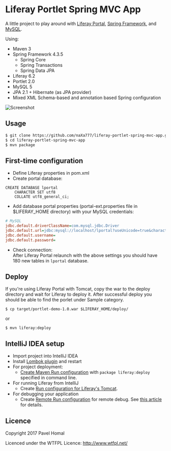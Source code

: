 # Liferay Portlet Spring MVC App

A little project to play around with [Liferay Portal](https://www.liferay.com/), [Spring Framework](https://spring.io/), and [MySQL](https://www.mysql.com/).

Using:
* Maven 3
* Spring Framework 4.3.5
  * Spring Core
  * Spring Transactions
  * Spring Data JPA
* Liferay 6.2
* Portlet 2.0
* MySQL 5
* JPA 2.1 + Hibernate (as JPA provider)
* Mixed XML Schema-based and annotation based Spring configuration

![Screenshot](http://i.imgur.com/Vp2YVEM.png)

Usage
-----
```bash
$ git clone https://github.com/naXa777/liferay-portlet-spring-mvc-app.git
$ cd liferay-portlet-spring-mvc-app
$ mvn package
```

First-time configuration
-----
* Define Liferay properties in pom.xml
* Create portal database:
```mysql
CREATE DATABASE lportal
    CHARACTER SET utf8
    COLLATE utf8_general_ci;
```
* Add database portal properties (portal-ext.properties file in $LIFERAY_HOME directory) with your MySQL credentials:

```ini
# MySQL
jdbc.default.driverClassName=com.mysql.jdbc.Driver
jdbc.default.url=jdbc:mysql://localhost/lportal?useUnicode=true&characterEncoding=UTF-8&useFastDateParsing=false
jdbc.default.username=
jdbc.default.password=
```
* Check connection:  
  After Liferay Portal relaunch with the above settings you should have 180 new tables in `lportal` database.

Deploy
------
If you're using Liferay Portal with Tomcat, copy the war to the deploy directory and wait for Liferay to deploy it. After successful deploy you should be able to find the porlet under Sample category.

```
$ cp target/portlet-demo-1.0.war $LIFERAY_HOME/deploy/
```
or 
```
$ mvn liferay:deploy
```

IntelliJ IDEA setup
------
* Import project into IntelliJ IDEA
* Install [Lombok plugin](https://plugins.jetbrains.com/idea/plugin/6317-lombok-plugin) and restart
* For project deployment:
  * [Create Maven Run configuration](https://www.jetbrains.com/help/idea/2016.3/creating-and-editing-run-debug-configurations.html) with `package liferay:deploy` specified in command line.
* For running Liferay from IntelliJ
  * Create [Run configuration for Liferay's Tomcat](https://web.liferay.com/community/wiki/-/wiki/Main/Running+Liferay+from+IntelliJ/maximized#section-Running+Liferay+from+IntelliJ-Liferay+on+Tomcat).
* For debugging your application
  * Create [Remote Run configuration](https://www.jetbrains.com/help/idea/2016.3/run-debug-configuration-remote.html) for remote debug. See [this article](http://blog.trifork.com/2014/07/14/how-to-remotely-debug-application-running-on-tomcat-from-within-intellij-idea/) for details.

Licence
-------

Copyright 2017 Pavel Homal

Licenced under the WTFPL Licence: http://www.wtfpl.net/
